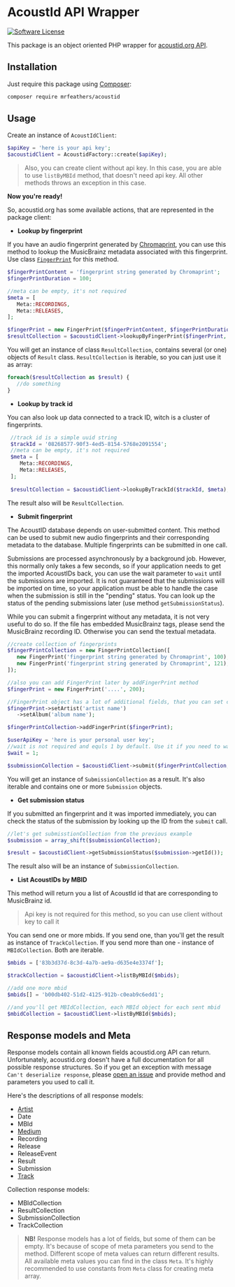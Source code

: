 # AcoustId API Wrapper
[![Software License](https://img.shields.io/badge/license-MIT-brightgreen.svg?style=flat-square)](LICENSE)

This package is an object oriented PHP wrapper for [acoustid.org API](https://acoustid.org/webservice).

## Installation

Just require this package using [Composer](https://getcomposer.org/):
```bash
composer require mrfeathers/acoustid
```

## Usage

Create an instance of `AcoustIdClient`:
```php
$apiKey = 'here is your api key';
$acoustidClient = AcoustidFactory::create($apiKey);
```
>Also, you can create client without api key. In this case, you are able to use `listByMBId` method, that
doesn't need api key. All other methods throws an exception in this case.

**Now you're ready!**

So, acoustid.org has some available actions, that are represented in the package client:
 
 - **Lookup by fingerprint**
 
 If you have an audio fingerprint generated by [Chromaprint](https://acoustid.org/chromaprint), you can use this method to lookup the 
 MusicBrainz metadata associated with this fingerprint. Use class [`FingerPrint`](/doc/Fingerprint.md) for this method.
 ```php
 $fingerPrintContent = 'fingerprint string generated by Chromaprint';
 $fingerPrintDuration = 100;
 
 //meta can be empty, it's not required
 $meta = [
    Meta::RECORDINGS,
    Meta::RELEASES,
 ];
 
 $fingerPrint = new FingerPrint($fingerPrintContent, $fingerPrintDuration);
 $resultCollection = $acoustidClient->lookupByFingerPrint($fingerPrint, $meta);
 ```
 You will get an instance of class `ResultCollection`, contains several (or one) objects of `Result` class. 
 `ResultCollection` is iterable, so you can just use it as array:
 ```php
 foreach($resultCollection as $result) {
    //do something
 }
 ```
 - **Lookup by track id**
 
 You can also look up data connected to a track ID, witch is a cluster of fingerprints.
 ```php
  //track id is a simple uuid string
  $trackId = '08268577-90f3-4ed5-8154-5768e2091554';
  //meta can be empty, it's not required
  $meta = [
     Meta::RECORDINGS,
     Meta::RELEASES,
  ];
  
  $resultCollection = $acoustidClient->lookupByTrackId($trackId, $meta);
 ```
 The result also will be `ResultCollection`.
 - **Submit fingerprint**
 
 The AcoustID database depends on user-submitted content. This method can be used to submit new audio 
 fingerprints and their corresponding metadata to the database. Multiple fingerprints can be submitted in one call.
 
 Submissions are processed asynchronously by a background job. However, this normally only takes a few 
 seconds, so if your application needs to get the imported AcoustIDs back, you can use the wait parameter 
 to `wait` until the submissions are imported. It is not guaranteed that the submissions will be imported 
 on time, so your application must be able to handle the case when the submission is still in the 
 "pending" status. You can look up the status of the pending submissions later (use method `getSubmissionStatus`).
 
 While you can submit a fingerprint without any metadata, it is not very useful to do so. If the file 
 has embedded MusicBrainz tags, please send the MusicBrainz recording ID. Otherwise you can send the 
 textual metadata.
 
 ```php
 //create collection of fingerprints
 $fingerPrintCollection = new FingerPrintCollection([
    new FingerPrint('fingerprint string generated by Chromaprint', 100),
    new FingerPrint('fingerprint string generated by Chromaprint', 121),
 ]);
 
 //also you can add FingerPrint later by addFingerPrint method
 $fingerPrint = new FingerPrint('....', 200);
 
 //FingerPrint object has a lot of additional fields, that you can set calling setters
 $fingerPrint->setArtist('artist name')
    ->setAlbum('album name');
 
 $fingerPrintCollection->addFingerPrint($fingerPrint);
 
 $userApiKey = 'here is your personal user key';
 //wait is not required and equls 1 by default. Use it if you need to wait until the submissions are imported
 $wait = 1;
 
 $submissionCollection = $acoustidClient->submit($fingerPrintCollection, $userApiKey, $wait);
 ```
 You will get an instance of `SubmissionCollection` as a result. It's also iterable and contains one or more `Submission` objects.
- **Get submission status** 

If you submitted an fingerprint and it was imported immediately, you can check the status of the submission 
by looking up the ID from the `submit` call.
```php
//let's get submisstionCollection from the previous example
$submission = array_shift($submissionCollection);

$result = $acoustidClient->getSubmissionStatus($submission->getId());
```
The result also will be an instance of `SubmissionCollection`.
- **List AcoustIDs by MBID**

This method will return you a list of AcoustId id that are corresponding to MusicBrainz id.

>Api key is not required for this method, so you can use client without key to call it

You can send one or more mbids. If you send one, than you'll get the result as instance of `TrackCollection`.
If you send more than one - instance of `MBIdCollection`. Both are iterable.
```php
$mbids = ['83b3d37d-8c3d-4a7b-ae9a-d635e4e3374f'];

$trackCollection = $acoustidClient->listByMBId($mbids);

//add one more mbid
$mbids[] = 'b00db402-51d2-4125-912b-c0eab9c6edd1';

//and you'll get MBIdCollection, each MBId object for each sent mbid
$mbidCollection = $acoustidClient->listByMBId($mbids);

```

## Response models and Meta

Response models contain all known fields acoustid.org API can return. Unfortunately, acoustid.org doesn't have a full documentation
for all possible response structures. So if you get an exception with message `Can't deserialize response`, please [open an issue](https://github.com/MrFeathers/acoustid/issues/new) and provide
method and parameters you used to call it.

Here's the descriptions of all response models:
- [Artist](doc/Artist.md)
- Date
- MBId
- [Medium](doc/Medium.md)
- Recording
- Release
- ReleaseEvent
- Result
- Submission
- [Track](doc/Track.md)

Collection response models:
- MBIdCollection
- ResultCollection
- SubmissionCollection
- TrackCollection

>**NB!** Response models has a lot of fields, but some of them can be empty. It's because of scope of meta parameters you send to the method.
Different scope of meta values can return different results. All available meta values you can find in the class `Meta`. It's highly recommended 
to use constants from `Meta` class for creating meta array.

